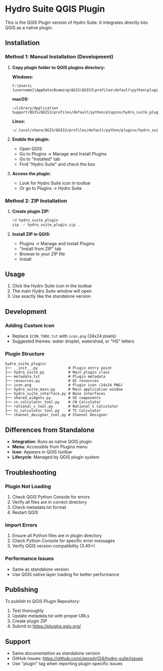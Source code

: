 # Hydro Suite QGIS Plugin

This is the QGIS Plugin version of Hydro Suite. It integrates directly into QGIS as a native plugin.

## Installation

### Method 1: Manual Installation (Development)

1. **Copy plugin folder to QGIS plugins directory:**
   
   **Windows:**
   ```
   C:\Users\[username]\AppData\Roaming\QGIS\QGIS3\profiles\default\python\plugins\hydro_suite_plugin
   ```
   
   **macOS:**
   ```
   ~/Library/Application Support/QGIS/QGIS3/profiles/default/python/plugins/hydro_suite_plugin
   ```
   
   **Linux:**
   ```
   ~/.local/share/QGIS/QGIS3/profiles/default/python/plugins/hydro_suite_plugin
   ```

2. **Enable the plugin:**
   - Open QGIS
   - Go to Plugins → Manage and Install Plugins
   - Go to "Installed" tab
   - Find "Hydro Suite" and check the box

3. **Access the plugin:**
   - Look for Hydro Suite icon in toolbar
   - Or go to Plugins → Hydro Suite

### Method 2: ZIP Installation

1. **Create plugin ZIP:**
   ```bash
   cd hydro_suite_plugin
   zip -r hydro_suite_plugin.zip .
   ```

2. **Install ZIP in QGIS:**
   - Plugins → Manage and Install Plugins
   - "Install from ZIP" tab
   - Browse to your ZIP file
   - Install

## Usage

1. Click the Hydro Suite icon in the toolbar
2. The main Hydro Suite window will open
3. Use exactly like the standalone version

## Development

### Adding Custom Icon
- Replace `ICON_TODO.txt` with `icon.png` (24x24 pixels)
- Suggested themes: water droplet, watershed, or "HS" letters

### Plugin Structure
```
hydro_suite_plugin/
├── __init__.py              # Plugin entry point
├── hydro_suite.py           # Main plugin class
├── metadata.txt             # Plugin metadata
├── resources.py             # Qt resources
├── icon.png                 # Plugin icon (24x24 PNG)
├── hydro_suite_main.py      # Main application window
├── hydro_suite_interface.py # Base interfaces
├── shared_widgets.py        # UI components
├── cn_calculator_tool.py    # CN Calculator
├── rational_c_tool.py       # Rational C Calculator
├── tc_calculator_tool.py    # TC Calculator
└── channel_designer_tool.py # Channel Designer
```

## Differences from Standalone

- **Integration**: Runs as native QGIS plugin
- **Menu**: Accessible from Plugins menu
- **Icon**: Appears in QGIS toolbar
- **Lifecycle**: Managed by QGIS plugin system

## Troubleshooting

### Plugin Not Loading
1. Check QGIS Python Console for errors
2. Verify all files are in correct directory
3. Check metadata.txt format
4. Restart QGIS

### Import Errors
1. Ensure all Python files are in plugin directory
2. Check Python Console for specific error messages
3. Verify QGIS version compatibility (3.40+)

### Performance Issues
- Same as standalone version
- Use QGIS native layer loading for better performance

## Publishing

To publish to QGIS Plugin Repository:
1. Test thoroughly
2. Update metadata.txt with proper URLs
3. Create plugin ZIP
4. Submit to https://plugins.qgis.org/

## Support

- Same documentation as standalone version
- GitHub Issues: https://github.com/Jwoody124/hydro-suite/issues
- Use "plugin" tag when reporting plugin-specific issues